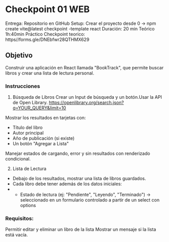 # Checkpoint 01 WEB

Entrega: Repositorio en GitHub
Setup: Crear el proyecto desde 0 -> npm create vite@latest checkpoint -template react
Duración: 20 min Teórico 1h:40min Práctico
Checkpoint teorico: https//forms.gle/DNEbfwr28QTHMX629

## Objetivo
Construir una aplicación en React llamada "BookTrack", que permite buscar libros y crear una lista de lectura personal.

### Instrucciones

1. Búsqueda de Libros
Crear un Input de búsqueda y un botón.Usar la API de Open Library.
https://openlibrary.org/search.json?q=YOUR_QUERY&limit=10

Mostrar los resultados en tarjetas con:

- Título del libro
- Autor principal
- Año de publicación (si existe)
- Un botón "Agregar a Lista"

Manejar estados de cargando, error y sin resultados con renderizado condicional.

2. Lista de Lectura
- Debajo de los resultados, mostrar una lista de libros guardados.
- Cada libro debe tener además de los datos iniciales:
- - Estado de lectura (ej: "Pendiente", "Leyendo", "Terminado") -> seleccionado en un formulario controlado a partir de un select con options

### Requisitos:
Permitir editar y eliminar un libro de la lista
Mostrar un mensaje si la lista está vacía.